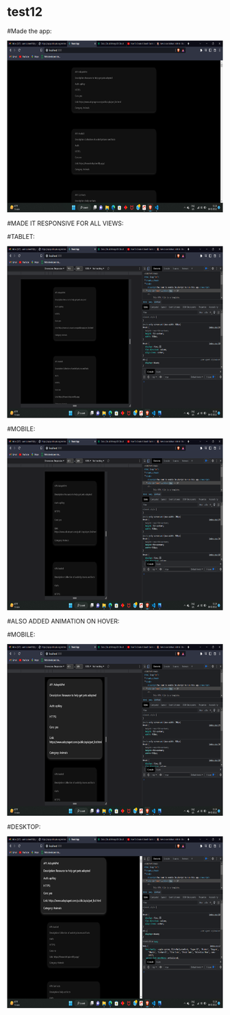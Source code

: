 # test12

#Made the app: 

<img src='./images/Screenshot (35).png' height=400px width=800px/>

#MADE IT RESPONSIVE FOR ALL VIEWS: 

#TABLET: 

<img src='./images/Screenshot (36).png' height=400px width=800px/>

#MOBILE: 

<img src='./images/Screenshot (37).png' height=400px width=800px/>

#ALSO ADDED ANIMATION ON HOVER: 

#MOBILE: 

<img src='./images/Screenshot (38).png' height=400px width=800px/>

#DESKTOP:

<img src='./images/Screenshot (39).png' height=400px width=800px/>
